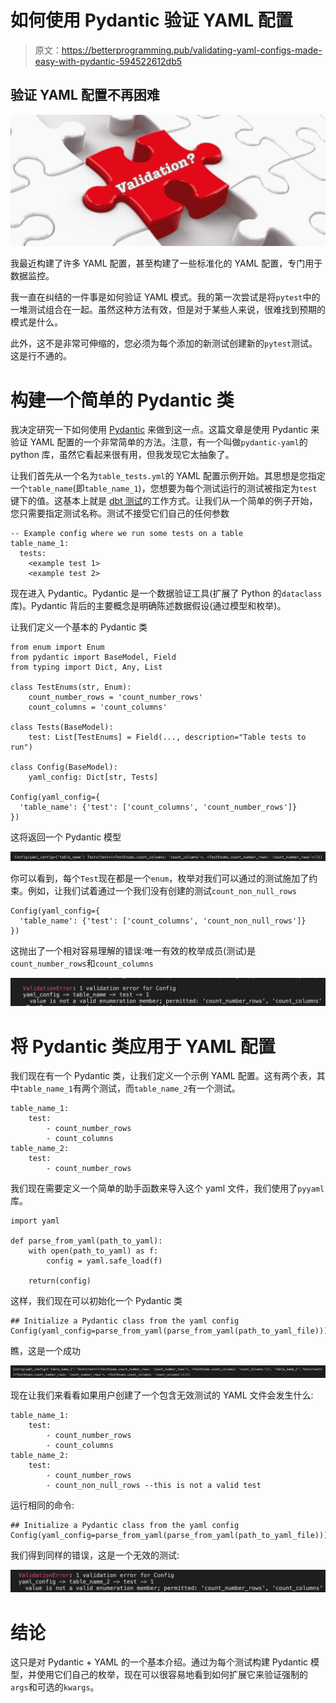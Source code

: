 # 如何使用 Pydantic 验证 YAML 配置

> 原文：<https://betterprogramming.pub/validating-yaml-configs-made-easy-with-pydantic-594522612db5>

## 验证 YAML 配置不再困难

![](img/bb3bfc25852f4dea49f4daff14f62ddb.png)

我最近构建了许多 YAML 配置，甚至构建了一些标准化的 YAML 配置，专门用于数据监控。

我一直在纠结的一件事是如何验证 YAML 模式。我的第一次尝试是将`pytest`中的一堆测试组合在一起。虽然这种方法有效，但是对于某些人来说，很难找到预期的模式是什么。

此外，这不是非常可伸缩的，您必须为每个添加的新测试创建新的`pytest`测试。这是行不通的。

# 构建一个简单的 Pydantic 类

我决定研究一下如何使用 [Pydantic](https://pydantic-docs.helpmanual.io/) 来做到这一点。这篇文章是使用 Pydantic 来验证 YAML 配置的一个非常简单的方法。注意，有一个叫做`pydantic-yaml`的 python 库，虽然它看起来很有用，但我发现它太抽象了。

让我们首先从一个名为`table_tests.yml`的 YAML 配置示例开始。其思想是您指定一个`table_name`(即`table_name_1`)，您想要为每个测试运行的测试被指定为`test`键下的值。这基本上就是 [dbt 测试](https://docs.getdbt.com/reference/resource-properties/tests)的工作方式。让我们从一个简单的例子开始，您只需要指定测试名称。测试不接受它们自己的任何参数

```
-- Example config where we run some tests on a table
table_name_1:
  tests:
    <example test 1>
    <example test 2>
```

现在进入 Pydantic。Pydantic 是一个数据验证工具(扩展了 Python 的`dataclass`库)。Pydantic 背后的主要概念是明确陈述数据假设(通过模型和枚举)。

让我们定义一个基本的 Pydantic 类

```
from enum import Enum
from pydantic import BaseModel, Field
from typing import Dict, Any, List 

class TestEnums(str, Enum):
    count_number_rows = 'count_number_rows'
    count_columns = 'count_columns'

class Tests(BaseModel):
    test: List[TestEnums] = Field(..., description="Table tests to run")

class Config(BaseModel):
    yaml_config: Dict[str, Tests]

Config(yaml_config={
  'table_name': {'test': ['count_columns', 'count_number_rows']}
})
```

这将返回一个 Pydantic 模型

![](img/ae6dc893f635ee2d705d578833adf86d.png)

你可以看到，每个`Test`现在都是一个`enum`，枚举对我们可以通过的测试施加了约束。例如，让我们试着通过一个我们没有创建的测试`count_non_null_rows`

```
Config(yaml_config={
  'table_name': {'test': ['count_columns', 'count_non_null_rows']}
})
```

这抛出了一个相对容易理解的错误:唯一有效的枚举成员(测试)是`count_number_rows`和`count_columns`

![](img/677fac2262b041b5170d369f9a996069.png)

# 将 Pydantic 类应用于 YAML 配置

我们现在有一个 Pydantic 类，让我们定义一个示例 YAML 配置。这有两个表，其中`table_name_1`有两个测试，而`table_name_2`有一个测试。

```
table_name_1:
    test:
        - count_number_rows
        - count_columns
table_name_2:
    test:
        - count_number_rows
```

我们现在需要定义一个简单的助手函数来导入这个 yaml 文件，我们使用了`pyyaml`库。

```
import yaml 

def parse_from_yaml(path_to_yaml):
    with open(path_to_yaml) as f:
        config = yaml.safe_load(f)

    return(config)
```

这样，我们现在可以初始化一个 Pydantic 类

```
## Initialize a Pydantic class from the yaml config
Config(yaml_config=parse_from_yaml(parse_from_yaml(path_to_yaml_file)))
```

瞧，这是一个成功

![](img/45d58b2a7a88b4e6197db558044cbdac.png)

现在让我们来看看如果用户创建了一个包含无效测试的 YAML 文件会发生什么:

```
table_name_1:
    test:
        - count_number_rows
        - count_columns
table_name_2:
    test:
        - count_number_rows
        - count_non_null_rows --this is not a valid test
```

运行相同的命令:

```
## Initialize a Pydantic class from the yaml config
Config(yaml_config=parse_from_yaml(parse_from_yaml(path_to_yaml_file)))
```

我们得到同样的错误，这是一个无效的测试:

![](img/e93ac1cc221dbe370a72125205d0b715.png)

# 结论

这只是对 Pydantic + YAML 的一个基本介绍。通过为每个测试构建 Pydantic 模型，并使用它们自己的枚举，现在可以很容易地看到如何扩展它来验证强制的`args`和可选的`kwargs`。